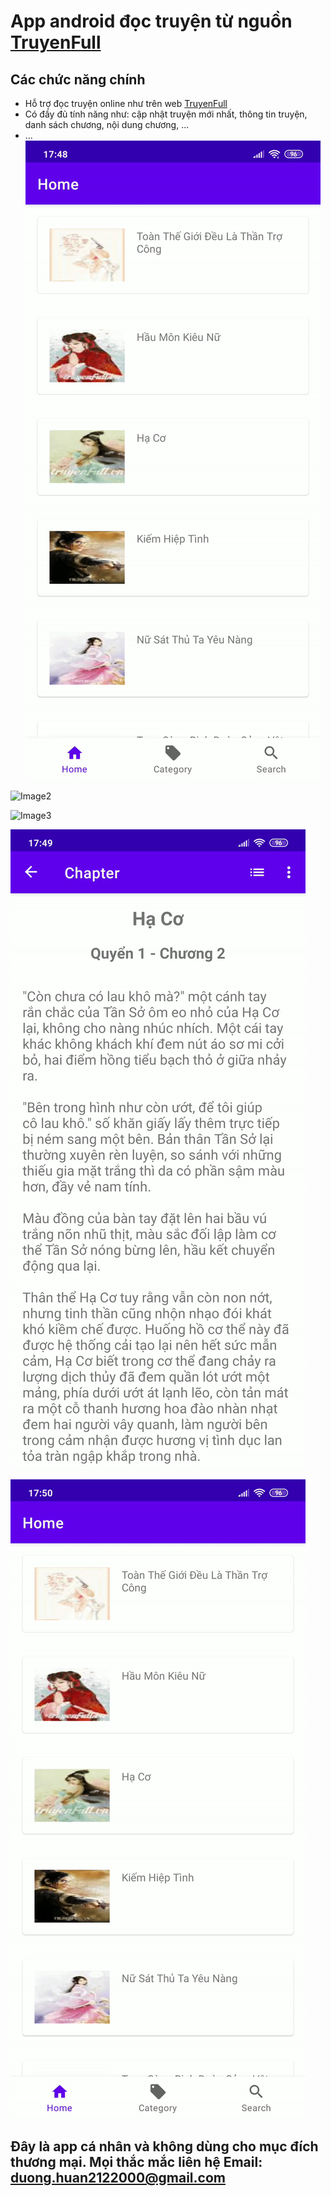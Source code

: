 ﻿ 
# App android đọc truyện từ nguồn [TruyenFull](https://truyenfull.vn/)
## Các chức năng chính

 - Hỗ trợ đọc truyện online như trên web [TruyenFull](https://truyenfull.vn/)
 - Có đầy đủ tính năng như: cập nhật truyện mới nhất, thông tin truyện, danh sách chương, nội dung chương, ...
 - ...
 ![Image1](https://github.com/duonghuan2122000/truyenfull/blob/master/image/v1.0/image1.gif?raw=true)

![Image2](https://github.com/duonghuan2122000/truyenfull/blob/master/image/v1.0/image2.gif?raw=true)

![Image3](https://github.com/duonghuan2122000/truyenfull/blob/master/image/v1.0/image3.gif?raw=true)

![Image4](https://github.com/duonghuan2122000/truyenfull/blob/master/image/v1.0/image4.gif?raw=true)

![Image5](https://github.com/duonghuan2122000/truyenfull/blob/master/image/v1.0/image5.gif?raw=true)

## Đây là app cá nhân và không dùng cho mục đích thương mại. Mọi thắc mắc liên hệ Email: duong.huan2122000@gmail.com
